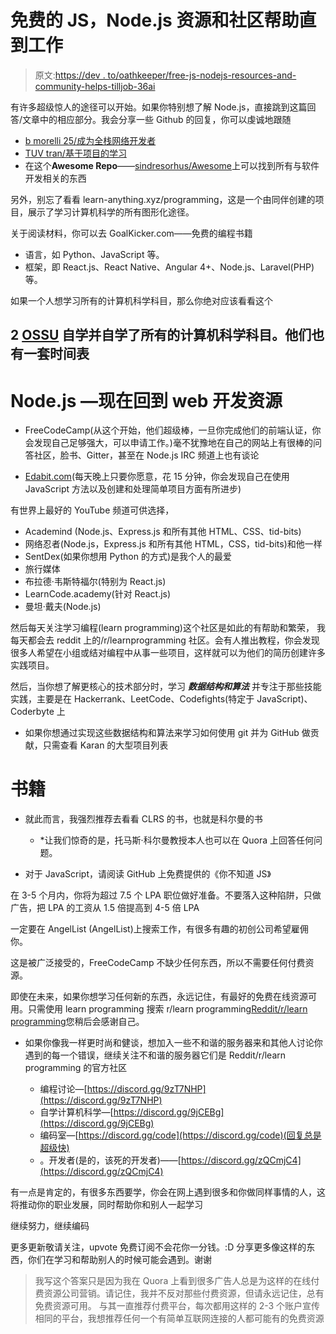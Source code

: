 # 免费的 JS，Node.js 资源和社区帮助直到工作

> 原文:[https://dev . to/oathkeeper/free-js-nodejs-resources-and-community-helps-tilljob-36ai](https://dev.to/oathkeeper/free-js-nodejs-resources-and-community-helps-tilljob-36ai)

有许多超级惊人的途径可以开始。如果你特别想了解 Node.js，直接跳到这篇回答/文章中的相应部分。我会分享一些 Github 的回复，你可以虔诚地跟随

*   [b morelli 25/成为全栈网络开发者](https://github.com/bmorelli25/Become-A-Full-Stack-Web-Developer)
*   [TUV tran/基于项目的学习](https://github.com/tuvtran/project-based-learning)
*   在这个**Awesome Repo**——[sindresorhus/Awesome](https://github.com/sindresorhus/awesome)上可以找到所有与软件开发相关的东西

另外，别忘了看看 learn-anything.xyz/programming，这是一个由同伴创建的项目，展示了学习计算机科学的所有图形化途径。

关于阅读材料，你可以去 GoalKicker.com——免费的编程书籍

*   语言，如 Python、JavaScript 等。
*   框架，即 React.js、React Native、Angular 4+、Node.js、Laravel(PHP)等。

如果一个人想学习所有的计算机科学科目，那么你绝对应该看看这个

## 2 [OSSU](https://github.com/ossu/computer-science) 自学并自学了所有的计算机科学科目。他们也有一套时间表

# Node.js —现在回到 web 开发资源

*   FreeCodeCamp(从这个开始，他们超级棒，一旦你完成他们的前端认证，你会发现自己足够强大，可以申请工作。)毫不犹豫地在自己的网站上有很棒的问答社区，脸书、Gitter，甚至在 Node.js IRC 频道上也有谈论

*   [Edabit.com](http://edabit.com/)(每天晚上只要你愿意，花 15 分钟，你会发现自己在使用 JavaScript 方法以及创建和处理简单项目方面有所进步)

有世界上最好的 YouTube 频道可供选择，

*   Academind (Node.js、Express.js 和所有其他 HTML、CSS、tid-bits)
*   网络忍者(Node.js，Express.js 和所有其他 HTML，CSS，tid-bits)和他一样
*   SentDex(如果你想用 Python 的方式)是我个人的最爱
*   旅行媒体
*   布拉德·韦斯特福尔(特别为 React.js)
*   LearnCode.academy(针对 React.js)
*   曼坦·戴夫(Node.js)

然后每天关注学习编程(learn programming)这个社区是如此的有帮助和繁荣，
我每天都会去 reddit 上的/r/learnprogramming 社区。会有人推出教程，你会发现很多人希望在小组或结对编程中从事一些项目，这样就可以为他们的简历创建许多实践项目。

然后，当你想了解更核心的技术部分时，学习 ***数据结构和算法*** 并专注于那些技能实践，主要是在 Hackerrank、LeetCode、Codefights(特定于 JavaScript)、Coderbyte 上

*   如果你想通过实现这些数据结构和算法来学习如何使用 git 并为 GitHub 做贡献，只需查看 Karan 的大型项目列表

# 书籍

*   就此而言，我强烈推荐去看看 CLRS 的书，也就是科尔曼的书

    *   *让我们惊奇的是，托马斯·科尔曼教授本人也可以在 Quora 上回答任何问题。
*   对于 JavaScript，请阅读 GitHub 上免费提供的《你不知道 JS》

在 3-5 个月内，你将为超过 7.5 个 LPA 职位做好准备。不要落入这种陷阱，只做广告，把 LPA 的工资从 1.5 倍提高到 4-5 倍 LPA

一定要在 AngelList (AngelList)上搜索工作，有很多有趣的初创公司希望雇佣你。

这是被广泛接受的，FreeCodeCamp 不缺少任何东西，所以不需要任何付费资源。

即使在未来，如果你想学习任何新的东西，永远记住，有最好的免费在线资源可用。只需使用 learn programming 搜索 r/learn programming[Reddit/r/learn programming](http://reddit.com/r/learnprogramming)您稍后会感谢自己。

*   如果你像我一样更时尚和健谈，想加入一些不和谐的服务器来和其他人讨论你遇到的每一个错误，继续关注不和谐的服务器它们是 Reddit/r/learn programming 的官方社区

    *   编程讨论—[https://discord.gg/9zT7NHP](https://discord.gg/9zT7NHP)
    *   自学计算机科学—[https://discord.gg/9jCEBg](https://discord.gg/9jCEBg)
    *   编码室—[https://discord.gg/code](https://discord.gg/code)(回复总是超级快)
    *   。开发者(是的，该死的开发者)——[https://discord.gg/zQCmjC4](https://discord.gg/zQCmjC4)

有一点是肯定的，有很多东西要学，你会在网上遇到很多和你做同样事情的人，这将推动你的职业发展，同时帮助你和别人一起学习

继续努力，继续编码

更多更新敬请关注，upvote 免费订阅不会花你一分钱。:D 分享更多像这样的东西，你们在学习和帮助别人的时候可能会遇到。谢谢

> 我写这个答案只是因为我在 Quora 上看到很多广告人总是为这样的在线付费资源公司营销。请记住，我并不反对那些付费资源，但请永远记住，总有免费资源可用。
> 与其一直推荐付费平台，每次都用这样的 2-3 个账户宣传相同的平台，我想推荐任何一个有简单互联网连接的人都可能有的免费资源